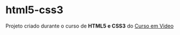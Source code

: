 # html5-css3
  Projeto criado durante o curso de **HTML5 e CSS3** do [Curso em Video](https://www.youtube.com/channel/UCrWvhVmt0Qac3HgsjQK62FQ)
